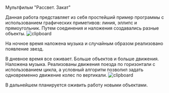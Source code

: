 Мультфильм "Рассвет. Закат"

Данная работа представляет из себя простейший пример программы  с использованием графических приметивов: линия, эллипс и прямоугольник.
Путем соединения и наложения создавались разные объекты.
![clipboard](https://i.imgur.com/T9Wwqhh.png)

На ночное время наложена музыка и случайным образом реализовано появление звезд.

В дневное время все оживает. Больше объектов и больше движения.
Наложена музыка. Реализованы движения поезда по горизонтали с использованием цикла, а условный алгоритм позволил задать одновременно движение колес по вертикали.
![clipboard](https://i.imgur.com/dHplDv6.png)

В дальнейшем планируется оживить работу новыми объектами.


